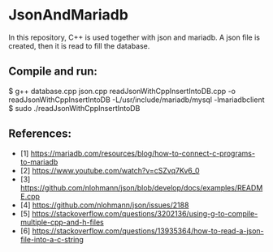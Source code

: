 # JsonAndMariadb
In this repository, C++ is used together with json and mariadb. A json file is created, then it is read to fill the database.

## Compile and run:
$ g++ database.cpp json.cpp readJsonWithCppInsertIntoDB.cpp -o readJsonWithCppInsertIntoDB -L/usr/include/mariadb/mysql -lmariadbclient 
$ sudo ./readJsonWithCppInsertIntoDB

## References: 
* [1] https://mariadb.com/resources/blog/how-to-connect-c-programs-to-mariadb
* [2] https://www.youtube.com/watch?v=cSZvq7Kv6_0
* [3] https://github.com/nlohmann/json/blob/develop/docs/examples/README.cpp
* [4] https://github.com/nlohmann/json/issues/2188
* [5] https://stackoverflow.com/questions/3202136/using-g-to-compile-multiple-cpp-and-h-files
* [6] https://stackoverflow.com/questions/13935364/how-to-read-a-json-file-into-a-c-string
